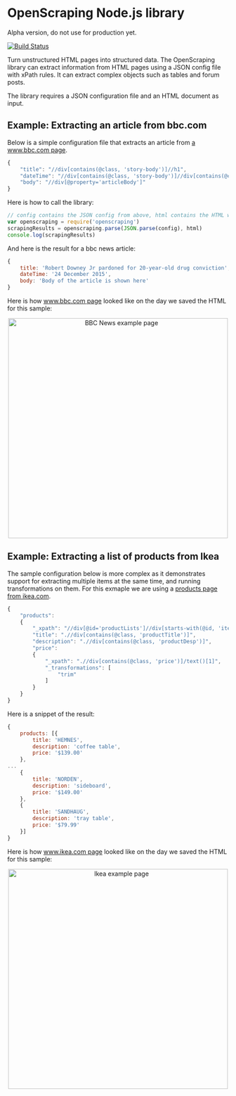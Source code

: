 # OpenScraping Node.js library

Alpha version, do not use for production yet.

[![Build Status](https://travis-ci.org/zmarty/openscraping-lib-nodejs.svg?branch=master)](https://travis-ci.org/zmarty/openscraping-lib-nodejs)

Turn unstructured HTML pages into structured data. The OpenScraping library can extract information from HTML pages using a JSON config file with xPath rules. It can extract complex objects such as tables and forum posts.

The library requires a JSON configuration file and an HTML document as input.

## Example: Extracting an article from bbc.com

Below is a simple configuration file that extracts an article from [a www.bbc.com page](https://github.com/zmarty/openscraping-lib-nodejs/blob/master/test/www.bbc.com.html).
```javascript
{
	"title": "//div[contains(@class, 'story-body')]//h1",
	"dateTime": "//div[contains(@class, 'story-body')]//div[contains(@class, 'date')]",
	"body": "//div[@property='articleBody']"
}
```

Here is how to call the library:
```javascript
// config contains the JSON config from above, html contains the HTML we want to extract data from
var openscraping = require('openscraping')
scrapingResults = openscraping.parse(JSON.parse(config), html)
console.log(scrapingResults)
```

And here is the result for a bbc news article:
```javascript
{
	title: 'Robert Downey Jr pardoned for 20-year-old drug conviction',
	dateTime: '24 December 2015',
	body: 'Body of the article is shown here'
}
```

Here is how [www.bbc.com page](https://github.com/zmarty/openscraping-lib-nodejs/blob/master/test/www.bbc.com.html) looked like on the day we saved the HTML for this sample:
<p align="center"><img src='https://i.imgur.com/jVqxuJn.jpg' alt='BBC News example page' width='500'></p>

## Example: Extracting a list of products from Ikea

The sample configuration below is more complex as it demonstrates support for extracting multiple items at the same time, and running transformations on them. For this exmaple we are using a [products page from ikea.com](https://github.com/zmarty/openscraping-lib-nodejs/blob/master/test/www.ikea.com.html).
```javascript
{
	"products": 
	{
		"_xpath": "//div[@id='productLists']//div[starts-with(@id, 'item_')]",
		"title": ".//div[contains(@class, 'productTitle')]",
		"description": ".//div[contains(@class, 'productDesp')]",
		"price": 
		{
			"_xpath": ".//div[contains(@class, 'price')]/text()[1]",
			"_transformations": [
				"trim"
			]
		}
	}
}
```

Here is a snippet of the result:
```javascript
{
	products: [{
		title: 'HEMNES',
		description: 'coffee table',
		price: '$139.00'
	},
...
	{
		title: 'NORDEN',
		description: 'sideboard',
		price: '$149.00'
	},
	{
		title: 'SANDHAUG',
		description: 'tray table',
		price: '$79.99'
	}]
}
```

Here is how [www.ikea.com page](https://github.com/zmarty/openscraping-lib-nodejs/blob/master/test/www.ikea.com.html) looked like on the day we saved the HTML for this sample:
<p align="center"><img src='https://i.imgur.com/2Q65ybI.jpg' alt='Ikea example page' width='500'></p>
